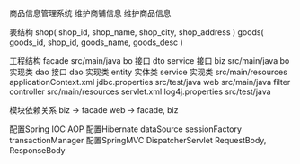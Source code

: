 商品信息管理系统
    维护商铺信息
    维护商品信息
    
表结构
    shop( shop_id, shop_name, shop_city, shop_address )
    goods( goods_id, shop_id, goods_name, goods_desc )
    
工程结构
    facade
        src/main/java
            bo 接口
            dto
            service 接口
    biz
        src/main/java
            bo 实现类
            dao 接口
            dao 实现类
            entity 实体类
            service 实现类
        src/main/resources
            applicationContext.xml
            jdbc.properties
        src/test/java
    web
        src/main/java
            filter
            controller
        src/main/resources
            servlet.xml
            log4j.properties
        src/test/java
        
模块依赖关系
    biz -> facade
    web -> facade, biz

配置Spring
    IOC
    AOP
配置Hibernate
    dataSource
    sessionFactory
    transactionManager
配置SpringMVC
    DispatcherServlet
    RequestBody, ResponseBody
    